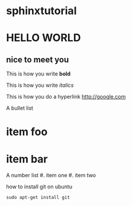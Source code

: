 sphinxtutorial
==============

HELLO WORLD
===========

nice to meet you
----------------

This is how you write **bold**

This is how you write *italics*

This is how you do a hyperlink http://google.com

A bullet list
# item foo
# item bar

A number list
#. item one 
#. item two



how to install git on ubuntu
    
    sudo apt-get install git
